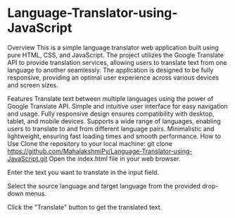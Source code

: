 # Language-Translator-using-JavaScript

Overview
This is a simple language translator web application built using pure HTML, CSS, and JavaScript. The project utilizes the Google Translate API to provide translation services, allowing users to translate text from one language to another seamlessly. The application is designed to be fully responsive, providing an optimal user experience across various devices and screen sizes.

Features
Translate text between multiple languages using the power of Google Translate API.
Simple and intuitive user interface for easy navigation and usage.
Fully responsive design ensures compatibility with desktop, tablet, and mobile devices.
Supports a wide range of languages, enabling users to translate to and from different language pairs.
Minimalistic and lightweight, ensuring fast loading times and smooth performance.
How to Use
Clone the repository to your local machine:
git clone https://github.com/MahalakshmiPy/Language-Translator-using-JavaScript.git
Open the index.html file in your web browser.

Enter the text you want to translate in the input field.

Select the source language and target language from the provided drop-down menus.

Click the "Translate" button to get the translated text.
